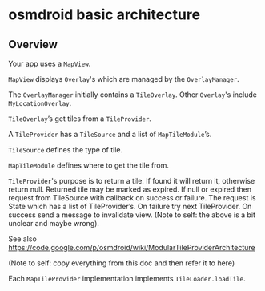# osmdroid basic architecture

## Overview

Your app uses a `MapView`.

`MapView` displays `Overlay`'s which are managed by the `OverlayManager`.

The `OverlayManager` initially contains a `TileOverlay`.
Other `Overlay`'s include `MyLocationOverlay`.

`TileOverlay`’s get tiles from a `TileProvider`.

A `TileProvider` has a `TileSource` and a list of `MapTileModule`’s.

`TileSource` defines the type of tile.

`MapTileModule` defines where to get the tile from.

`TileProvider`'s purpose is to return a tile.
If found it will return it, otherwise return null.
Returned tile may be marked as expired.
If null or expired then request from TileSource with callback on success or failure.
The request is State which has a list of TileProvider’s.
On failure try next TileProvider.
On success send a message to invalidate view.
(Note to self: the above is a bit unclear and maybe wrong).

See also https://code.google.com/p/osmdroid/wiki/ModularTileProviderArchitecture

(Note to self: copy everything from this doc and then refer it to here)

Each `MapTileProvider` implementation implements `TileLoader.loadTile`.
